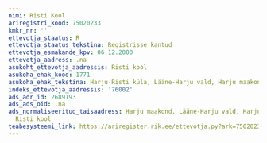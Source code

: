 ```yaml
---
nimi: Risti Kool
ariregistri_kood: 75020233
kmkr_nr: ''
ettevotja_staatus: R
ettevotja_staatus_tekstina: Registrisse kantud
ettevotja_esmakande_kpv: 06.12.2000
ettevotja_aadress: .na
asukoht_ettevotja_aadressis: Risti kool
asukoha_ehak_kood: 1771
asukoha_ehak_tekstina: Harju-Risti küla, Lääne-Harju vald, Harju maakond
indeks_ettevotja_aadressis: '76002'
ads_adr_id: 2689193
ads_ads_oid: .na
ads_normaliseeritud_taisaadress: Harju maakond, Lääne-Harju vald, Harju-Risti küla,
  Risti kool
teabesysteemi_link: https://ariregister.rik.ee/ettevotja.py?ark=75020233&ref=rekvisiidid
---
```

